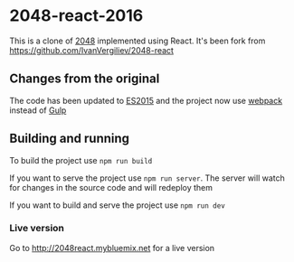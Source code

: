 2048-react-2016
===============

This is a clone of [2048](http://gabrielecirulli.github.io/2048/) implemented using React. It's been fork from https://github.com/IvanVergiliev/2048-react

## Changes from the original

The code has been updated to [ES2015](http://www.ecma-international.org/ecma-262/6.0/) and the project now use [webpack](https://webpack.github.io/) instead of [Gulp](http://gulpjs.com/)

## Building and running

To build the project use `npm run build`

If you want to serve the project use `npm run server`. The server will watch for changes in the source code and will redeploy them

If you want to build and serve the project use `npm run dev`

### Live version

Go to http://2048react.mybluemix.net for a live version
